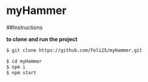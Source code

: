# myHammer

##Instructions

**to clone and run the project**

```sh
$ git clone https://github.com/Feli25/myHammer.git

$ cd myHammer
$ npm i
$ npm start

```


